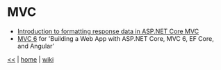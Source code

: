 # MVC

- [Introduction to formatting response data in ASP.NET Core MVC](https://docs.microsoft.com/en-us/aspnet/core/mvc/models/formatting)
- [MVC 6](https://github.com/illegitimis/Tutorial/blob/master/netcore/Building.A.Web.App.With.ASP.NET.Core.MVC6.EFCore.And.Angular.md#mvc-6) for 'Building a Web App with ASP.NET Core, MVC 6, EF Core, and Angular'

[<<](../ASP.md)
|
[home](https://github.com/illegitimis/Tutorial/blob/master/README.md)
|
[wiki](https://github.com/illegitimis/Tutorial/wiki)